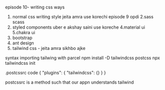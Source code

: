 episode 10-
 writing css ways

 1. normal css writing style jeita amra use korechi episode 9 opdi
 2.sass scass
 3. styled components uber e akshay saini use koreche
 4.material ui
 5.chakra ui
 6. bootstrap
7. ant design
8. tailwind css - jeita amra sikhbo ajke

syntax importing tailwing with parcel
npm install -D tailwindcss postcss
npx tailwindcss init


.postcssrc
code
{
  "plugins": {
    "tailwindcss": {}
  }
}
<!-- So basically we are using a postcsrc  and we are writing this code inside postcsrc such that whenever react finds tailwind code in our project, it understands that it is a composed of Tailwind. The classes are made up of Tailwind Css and that classes should be incorporated to render the view onto the screen. And post css rc is just the method which converts css into Javascript. That's all. -->

postcssrc is a method such that our appn understands tailwind

